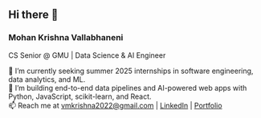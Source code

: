 ## Hi there 👋

<!--
**VMK-004/VMK-004** is a ✨ _special_ ✨ repository because its `README.md` (this file) appears on your GitHub profile.

Here are some ideas to get you started:

- 🔭 I’m currently working on ...
- 🌱 I’m currently learning ...
- 👯 I’m looking to collaborate on ...
- 🤔 I’m looking for help with ...
- 💬 Ask me about ...
- 📫 How to reach me: ...
- 😄 Pronouns: ...
- ⚡ Fun fact: ...
-->
### Mohan Krishna Vallabhaneni  
CS Senior @ GMU | Data Science & AI Engineer  

🔭 I’m currently seeking summer 2025 internships in software engineering, data analytics, and ML.  
🌱 I’m building end-to-end data pipelines and AI-powered web apps with Python, JavaScript, scikit-learn, and React.  
📫 Reach me at vmkrishna2022@gmail.com | [LinkedIn](https://linkedin.com/in/vmkrishna2004) | [Portfolio](https://your-portfolio-url)  
<!--! [GitHub stats](https://github-readme-stats.vercel.app/api?username=VMK-004&show_icons=true) -->
